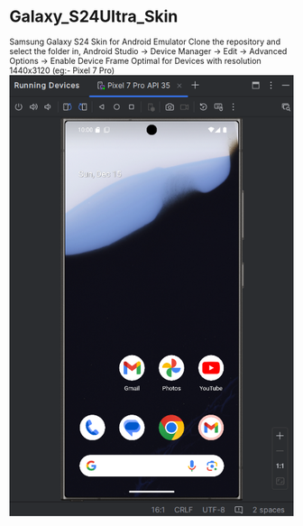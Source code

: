 # Galaxy_S24Ultra_Skin
 Samsung Galaxy S24 Skin for Android Emulator
 Clone the repository and select the folder in, Android Studio -> Device Manager -> Edit -> Advanced Options -> Enable Device Frame
 Optimal for Devices with resolution 1440x3120  (eg:- Pixel 7 Pro) 
![Image Alt Text](Sample.png)
